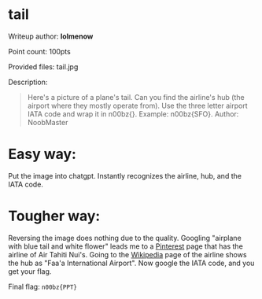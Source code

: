 # tail
Writeup author: **lolmenow**

Point count: 100pts

Provided files: tail.jpg

Description:
>Here's a picture of a plane's tail. Can you find the airline's hub (the airport where they mostly operate from). Use the three letter airport IATA code and wrap it in n00bz{}. Example: n00bz{SFO}. Author: NoobMaster

# 

# Easy way:
Put the image into chatgpt. Instantly recognizes the airline, hub, and the IATA code.

# Tougher way:

Reversing the image does nothing due to the quality. Googling "airplane with blue tail and white flower" leads me to a [Pinterest](https://www.pinterest.com/pin/98797785561387859/) page that has the airline of Air Tahiti Nui's. 
Going to the [Wikipedia](https://en.wikipedia.org/wiki/Air_Tahiti_Nui) page of the airline shows the hub as "Faa'a International Airport". Now google the IATA code, and you get your flag. 

Final flag: `n00bz{PPT}`
